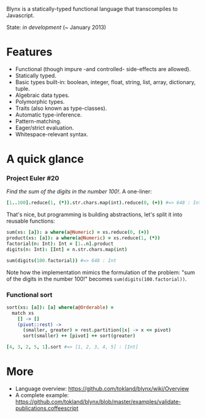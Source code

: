 Blynx is a statically-typed functional language that transcompiles to Javascript. 

State: _in development_ (~ January 2013)

# Features

  * Functional (though impure -and controlled- side-effects are allowed).
  * Statically typed.
  * Basic types built-in: boolean, integer, float, string, list, array, dictionary, tuple.
  * Algebraic data types.
  * Polymorphic types.
  * Traits (also known as type-classes).
  * Automatic type-inference.
  * Pattern-matching.
  * Eager/strict evaluation.
  * Whitespace-relevant syntax.

# A quick glance

### Project Euler #20 

_Find the sum of the digits in the number 100!_. A one-liner:

```coffeescript
[1..100].reduce(1, (*)).str.chars.map(int).reduce(0, (+)) #=> 648 : Int
```

That's nice, but programming is building abstractions, let's split it into reusable functions:

```coffeescript
sum(xs: [a]): a where(a@Numeric) = xs.reduce(0, (+))
product(xs: [a]): a where(a@Numeric) = xs.reduce(1, (*))
factorial(n: Int): Int = [1..n].product
digits(n: Int): [Int] = n.str.chars.map(int)

sum(digits(100.factorial)) #=> 648 : Int
```

Note how the implementation mimics the formulation of the problem: "sum of the digits in the number 100!" becomes ```sum(digits(100.factorial))```.

### Functional sort

```coffeescript
sort(xs: [a]): [a] where(a@Orderable) = 
  match xs
    [] -> []
    (pivot::rest) ->
      (smaller, greater) = rest.partition(|x| -> x <= pivot)
      sort(smaller) ++ [pivot] ++ sort(greater)

[4, 3, 2, 5, 1].sort #=> [1, 2, 3, 4, 5] : [Int]
```

# More

  * Language overview: https://github.com/tokland/blynx/wiki/Overview
  * A complete example: https://github.com/tokland/blynx/blob/master/examples/validate-publications.coffeescript
